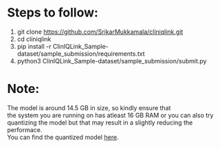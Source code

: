 # Steps to follow:
1) git clone https://github.com/SrikarMukkamala/cliniqlink.git <br> 
2) cd cliniqlink <br>
3) pip install -r ClinIQLink_Sample-dataset/sample_submission/requirements.txt <br>
4) python3 ClinIQLink_Sample-dataset/sample_submission/submit.py <br>

# Note: 
The model is around 14.5 GB in size, so kindly ensure that <br>
the system you are running on has atleast 16 GB RAM or you can also try <br>
quantizing the model but that may result in a slightly reducing the performace. <br>
You can find the quantized model [here]("https://huggingface.co/MaziyarPanahi/BioMistral-7B-GGUF").

